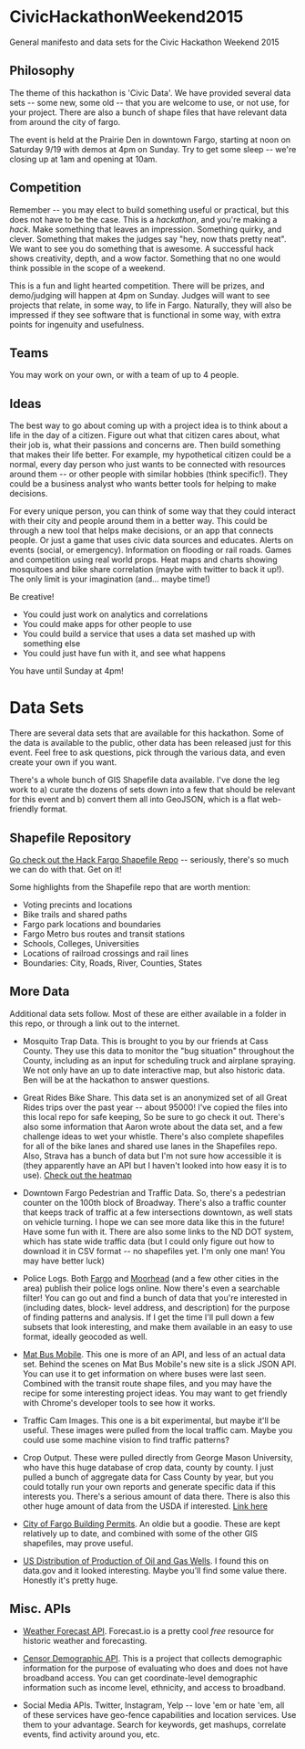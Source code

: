# CivicHackathonWeekend2015
General manifesto and data sets for the Civic Hackathon Weekend 2015

Philosophy
-----------

The theme of this hackathon is 'Civic Data'. We have provided
several data sets -- some new, some old -- that you are welcome
to use, or not use, for your project. There are also a bunch of
shape files that have relevant data from around the city of fargo.

The event is held at the Prairie Den in downtown Fargo, starting
at noon on Saturday 9/19 with demos at 4pm on Sunday. Try to get
some sleep -- we're closing up at 1am and opening at 10am.

Competition
-----------

Remember -- you may elect to build something useful or practical,
but this does not have to be the case. This is a *hackathon*, and
you're making a *hack*. Make something that leaves an impression. 
Something quirky, and clever. Something that makes the judges 
say "hey, now thats pretty neat". We want to see you do something
that is awesome. A successful hack shows creativity, depth, and a
wow factor. Something that no one would think possible in the 
scope of a weekend. 

This is a fun and light hearted competition. There will be prizes,
and demo/judging will happen at 4pm on Sunday. Judges will want to see
projects that relate, in some way, to life in Fargo. Naturally,
they will also be impressed if they see software that is functional
in some way, with extra points for ingenuity and usefulness.

Teams
------

You may work on your own, or with a team of up to 4 people. 

Ideas
-----

The best way to go about coming up with a project idea is to 
think about a life in the day of a citizen. Figure out what
that citizen cares about, what their job is, what their
passions and concerns are. Then build something that makes
their life better. For example, my hypothetical citizen 
could be a normal, every day person who just wants to be 
connected with resources around them -- or other people with
similar hobbies (think specific!). They could be a business
analyst who wants better tools for helping to make decisions.

For every unique person, you can think of some way that they
could interact with their city and people around them in
a better way. This could be through a new tool that helps
make decisions, or an app that connects people. Or just a
game that uses civic data sources and educates. Alerts
on events (social, or emergency). Information on flooding
or rail roads. Games and competition using real world
props. Heat maps and charts showing mosquitoes and bike
share correlation (maybe with twitter to back it up!).
The only limit is your imagination (and... maybe time!)

Be creative!

   * You could just work on analytics and correlations
   * You could make apps for other people to use
   * You could build a service that uses a data set 
     mashed up with something else
   * You could just have fun with it, and see what happens

You have until Sunday at 4pm!

Data Sets
=========

There are several data sets that are available for this hackathon. 
Some of the data is available to the public, other data has been
released just for this event. Feel free to ask questions, pick
through the various data, and even create your own if you want.

There's a whole bunch of GIS Shapefile data available. I've done
the leg work to a) curate the dozens of sets down into a few that
should be relevant for this event and b) convert them all into
GeoJSON, which is a flat web-friendly format. 

Shapefile Repository
--------------------

[Go check out the Hack Fargo Shapefile Repo](https://github.com/HackFargo/Shapefiles) -- seriously,
there's so much we can do with that. Get on it!

Some highlights from the Shapefile repo that are worth mention:

   * Voting precints and locations
   * Bike trails and shared paths
   * Fargo park locations and boundaries
   * Fargo Metro bus routes and transit stations
   * Schools, Colleges, Universities
   * Locations of railroad crossings and rail lines
   * Boundaries: City, Roads, River, Counties, States

More Data
----------

Additional data sets follow. Most of these are either available
in a folder in this repo, or through a link out to the internet.

   * Mosquito Trap Data. This is brought to you by our friends at
     Cass County. They use this data to monitor the "bug situation"
     throughout the County, including as an input for scheduling
     truck and airplane spraying. We not only have an up to date
     interactive map, but also historic data. Ben will be at the
     hackathon to answer questions.

   * Great Rides Bike Share. This data set is an anonymized set
     of all Great Rides trips over the past year -- about 95000!
     I've copied the files into this local repo for safe keeping,
     So be sure to go check it out. There's also some information
     that Aaron wrote about the data set, and a few challenge ideas to
     wet your whistle. There's also complete shapefiles for all
     of the bike lanes and shared use lanes in the Shapefiles
     repo. Also, Strava has a bunch of data but I'm not sure how
     accessible it is (they apparently have an API but I haven't
     looked into how easy it is to use). [Check out the heatmap](http://labs.strava.com/heatmap/#14/-96.79053/46.88304/yellow/bike)

   * Downtown Fargo Pedestrian and Traffic Data. So, there's a 
     pedestrian counter on the 100th block of Broadway. There's
     also a traffic counter that keeps track of traffic at
     a few intersections downtown, as well stats on vehicle turning. 
     I hope we can see more data like this in the future! Have some
     fun with it. There are also some links to the ND DOT system,
     which has state wide traffic data (but I could only figure out
     how to download it in CSV format -- no shapefiles yet. I'm only
     one man! You may have better luck)

   * Police Logs. Both [Fargo](http://www.cityoffargo.com/CityInfo/Departments/Police/DispatchLog/FargoPDDispatchLogs.aspx) and 
     [Moorhead](http://rrrdc.com/dispatch-logs/) (and a few other cities
     in the area) publish their police logs online. Now there's
     even a searchable filter! You can go out and find a bunch
     of data that you're interested in (including dates, block-
     level address, and description) for the purpose of finding
     patterns and analysis. If I get the time I'll pull down
     a few subsets that look interesting, and make them available
     in an easy to use format, ideally geocoded as well.

   * [Mat Bus Mobile](http://matbusmobile.com/portal/fr2/index.jsf). This one is more of an API, and less of an
     actual data set. Behind the scenes on Mat Bus Mobile's new site
     is a slick JSON API. You can use it to get information on 
     where buses were last seen. Combined with the transit route
     shape files, and you may have the recipe for some interesting
     project ideas. You may want to get friendly with Chrome's
     developer tools to see how it works. 

   * Traffic Cam Images. This one is a bit experimental, but maybe it'll
     be useful. These images were pulled from the local traffic cam. 
     Maybe you could use some machine vision to find traffic patterns?

   * Crop Output. These were pulled directly from George Mason University,
     who have this huge database of crop data, county by county. I just
     pulled a bunch of aggregate data for Cass County by year, but you
     could totally run your own reports and generate specific data if
     this interests you. There's a serious amount of data there. There
     is also this other huge amount of data from the USDA if interested.
     [Link here](http://www.ers.usda.gov/data-products/agricultural-productivity-in-the-us.aspx)

   * [City of Fargo Building Permits](http://data.cityoffargo.com/files/buildingpermits.csv). An oldie but a goodie. 
     These are kept relatively up to date, and combined with some of the
     other GIS shapefiles, may prove useful.

   * [US Distribution of Production of Oil and Gas Wells](https://catalog.data.gov/dataset/u-s-distribution-and-production-of-oil-and-gas-wells-24b0f). I found this on data.gov and it looked
     interesting. Maybe you'll find some value there. Honestly it's
     pretty huge.


Misc. APIs
----------

   * [Weather Forecast API](https://developer.forecast.io/). Forecast.io is a pretty cool
     *free* resource for historic weather and forecasting.

   * [Censor Demographic API](http://www.broadbandmap.gov/developer/api/demographics-api-by-coordinates). This is a project
     that collects demographic information for the purpose of evaluating who does and
     does not have broadband access. You can get coordinate-level demographic information
     such as income level, ethnicity, and access to broadband.

   * Social Media APIs. Twitter, Instagram, Yelp -- love 'em or hate 'em, all  
     of these services have geo-fence capabilities and location services. Use 
     them to your advantage. Search for keywords, get mashups, correlate events,
     find activity around you, etc.

